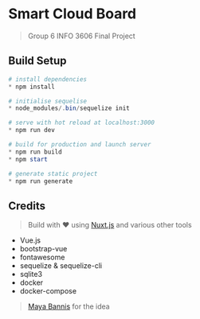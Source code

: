 # Smart Cloud Board

> Group 6 INFO 3606 Final Project

## Build Setup

``` powershell
# install dependencies
* npm install

# initialise sequelise
* node_modules/.bin/sequelize init

# serve with hot reload at localhost:3000
* npm run dev

# build for production and launch server
* npm run build
* npm start

# generate static project
* npm run generate
```

## Credits

> Build with ❤️ using [Nuxt.js](https://nuxtjs.org) and various other tools

* Vue.js
* bootstrap-vue
* fontawesome
* sequelize & sequelize-cli
* sqlite3
* docker
* docker-compose

> [Maya Bannis](https://github.com/Mibzahoy) for the idea